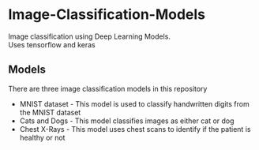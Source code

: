 # Image-Classification-Models

Image classification using Deep Learning Models.  
Uses tensorflow and keras

## Models
There are three image classification models in this repository
- MNIST dataset - This model is used to classify handwritten digits from the MNIST dataset
- Cats and Dogs - This model classifies images as either cat or dog
- Chest X-Rays -  This model uses chest scans to identify if the patient is healthy or not
